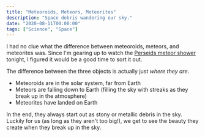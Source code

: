 ```yaml
---
title: "Meteoroids, Meteors, Meteorites"
description: "Space debris wandering our sky."
date: "2020-08-11T00:00:00"
tags: ["Science", "Space"]
---
```


I had no clue what the difference between meteoroids, meteors, and meteorites was. Since I'm gearing up to watch the [Perseids meteor shower](https://en.wikipedia.org/wiki/Perseids) tonight, I figured it would be a good time to sort it out.

The difference between the three objects is actually just _where they are_.

- Meteoroids are in the solar system, far from Earth
- Meteors are falling down to Earth (filling the sky with streaks as they break up in the atmosphere)
- Meteorites have landed on Earth

In the end, they always start out as stony or metallic debris in the sky. Luckily for us (as long as they aren't too big!), we get to see the beauty they create when they break up in the sky.
